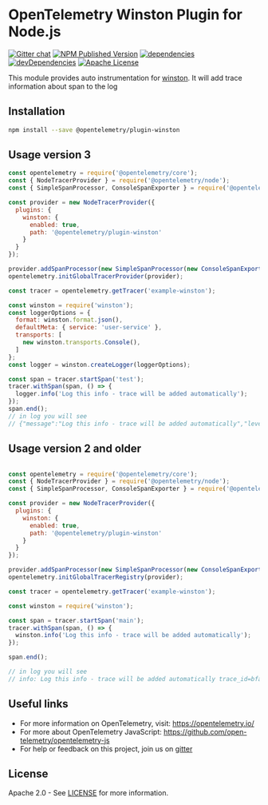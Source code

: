 # OpenTelemetry Winston Plugin for Node.js
[![Gitter chat][gitter-image]][gitter-url]
[![NPM Published Version][npm-img]][npm-url]
[![dependencies][dependencies-image]][dependencies-url]
[![devDependencies][devDependencies-image]][devDependencies-url]
[![Apache License][license-image]][license-image]

This module provides auto instrumentation for [winston].
It will add trace information about span to the log

## Installation

```bash
npm install --save @opentelemetry/plugin-winston
```

## Usage version 3

```js
const opentelemetry = require('@opentelemetry/core');
const { NodeTracerProvider } = require('@opentelemetry/node');
const { SimpleSpanProcessor, ConsoleSpanExporter } = require('@opentelemetry/tracing');

const provider = new NodeTracerProvider({
  plugins: {
    winston: {
      enabled: true,
      path: '@opentelemetry/plugin-winston'
    }
  }
});

provider.addSpanProcessor(new SimpleSpanProcessor(new ConsoleSpanExporter()));
opentelemetry.initGlobalTracerProvider(provider);

const tracer = opentelemetry.getTracer('example-winston');

const winston = require('winston');
const loggerOptions = {
  format: winston.format.json(),
  defaultMeta: { service: 'user-service' },
  transports: [
    new winston.transports.Console(),
  ]
};
const logger = winston.createLogger(loggerOptions);

const span = tracer.startSpan('test');
tracer.withSpan(span, () => {
  logger.info('Log this info - trace will be added automatically');
});
span.end();
// in log you will see
// {"message":"Log this info - trace will be added automatically","level":"info","service":"user-service","ot":{"trace_id":"e3be23c30cbd8f640f3e981cde1d61fc","span_id":"28dd78f168de6791"}}
```

## Usage version 2 and older

```js

const opentelemetry = require('@opentelemetry/core');
const { NodeTracerProvider } = require('@opentelemetry/node');
const { SimpleSpanProcessor, ConsoleSpanExporter } = require('@opentelemetry/tracing');

const provider = new NodeTracerProvider({
  plugins: {
    winston: {
      enabled: true,
      path: '@opentelemetry/plugin-winston'
    }
  }
});

provider.addSpanProcessor(new SimpleSpanProcessor(new ConsoleSpanExporter()));
opentelemetry.initGlobalTracerRegistry(provider);

const tracer = opentelemetry.getTracer('example-winston');

const winston = require('winston');

const span = tracer.startSpan('main');
tracer.withSpan(span, () => {
  winston.info('Log this info - trace will be added automatically');
});

span.end();

// in log you will see
// info: Log this info - trace will be added automatically trace_id=bfa62d2dd98fa2b69c8f5e278c095049, span_id=3aab04e951c99d75
```

## Useful links
- For more information on OpenTelemetry, visit: <https://opentelemetry.io/>
- For more about OpenTelemetry JavaScript: <https://github.com/open-telemetry/opentelemetry-js>
- For help or feedback on this project, join us on [gitter][gitter-url]

## License

Apache 2.0 - See [LICENSE][license-url] for more information.

[gitter-image]: https://badges.gitter.im/open-telemetry/opentelemetry-js.svg
[gitter-url]: https://gitter.im/open-telemetry/opentelemetry-node?utm_source=badge&utm_medium=badge&utm_campaign=pr-badge&utm_content=badge
[license-url]: https://github.com/open-telemetry/opentelemetry-js/blob/master/LICENSE
[license-image]: https://img.shields.io/badge/license-Apache_2.0-green.svg?style=flat
[dependencies-image]: https://david-dm.org/open-telemetry/opentelemetry-js/status.svg?path=packages/opentelemetry-plugin-winston
[dependencies-url]: https://david-dm.org/open-telemetry/opentelemetry-js?path=packages%2Fopentelemetry-plugin-winston
[devDependencies-image]: https://david-dm.org/open-telemetry/opentelemetry-js/dev-status.svg?path=packages/opentelemetry-plugin-winston
[devDependencies-url]: https://david-dm.org/open-telemetry/opentelemetry-js?path=packages%2Fopentelemetry-plugin-winston&type=dev
[npm-url]: https://www.npmjs.com/package/@opentelemetry/plugin-winston
[npm-img]: https://badge.fury.io/js/%40opentelemetry%plugin-winston.svg
[winston]: https://github.com/winstonjs/winston
